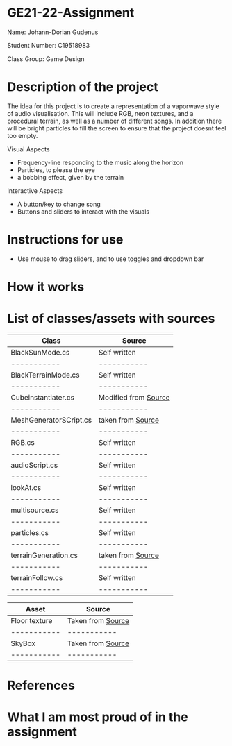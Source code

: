# GE21-22-Assignment

Name: Johann-Dorian Gudenus

Student Number: C19518983

Class Group: Game Design

# Description of the project

The idea for this project is to create a representation of a vaporwave style of audio visualisation. This will include RGB, neon textures, and a procedural terrain, as well as a number of different songs. In addition there will be bright particles to fill the screen to ensure that the project doesnt feel too empty.

Visual Aspects

- Frequency-line responding to the music along the horizon
- Particles, to please the eye
- a bobbing effect, given by the terrain


Interactive Aspects

- A button/key to change song
- Buttons and sliders to interact with the visuals

# Instructions for use

- Use mouse to drag sliders, and to use toggles and dropdown bar

# How it works

# List of classes/assets with sources

| Class | Source |
|-----------|-----------|
| BlackSunMode.cs | Self written |
|-----------|-----------|
| BlackTerrainMode.cs | Self written |
|-----------|-----------|
| Cubeinstantiater.cs | Modified from [Source](https://www.youtube.com/watch?v=Ri1uNPNlaVs) |
|-----------|-----------|
| MeshGeneratorSCript.cs | taken from [Source](https://www.youtube.com/watch?v=64NblGkAabk) |
|-----------|-----------|
| RGB.cs | Self written |
|-----------|-----------|
| audioScript.cs | Self written |
|-----------|-----------|
| lookAt.cs | Self written |
|-----------|-----------|
| multisource.cs | Self written |
|-----------|-----------|
| particles.cs | Self written |
|-----------|-----------|
| terrainGeneration.cs | taken from [Source](https://www.youtube.com/watch?v=vFvwyu_ZKfU) |
|-----------|-----------|
| terrainFollow.cs | Self written |
|-----------|-----------|

| Asset | Source |
|-----------|-----------|
| Floor texture | Taken from [Source](https://answers.unity.com/questions/1761928/how-to-make-nice-neon-grid.html) |
|-----------|-----------|
| SkyBox | Taken from [Source](https://tools.wwwtyro.net/space-3d/index.html) |
|-----------|-----------|




# References

# What I am most proud of in the assignment
